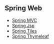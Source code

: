 Spring Web
--

- <a href="spring-web/README.md">Spring MVC</a>
- <a href="spring-jsp/README.md">Spring Jsp</a>
- <a href="spring-tiles/README.md">Spring Tiles</a>
- <a href="spring-thymeleaf/README.md">Spring Thymeleaf</a>
